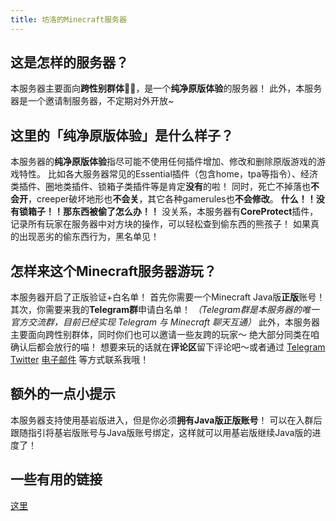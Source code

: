 ```yaml
---
title: 坊洛的Minecraft服务器
---
```


## 这是怎样的服务器？

本服务器主要面向**跨性别群体🏳️‍⚧️**，是一个**纯净原版体验**的服务器！
此外，本服务器是一个邀请制服务器，不定期对外开放~

## 这里的「纯净原版体验」是什么样子？

本服务器的**纯净原版体验**指尽可能不使用任何插件增加、修改和删除原版游戏的游戏特性。
比如各大服务器常见的Essential插件（包含home，tpa等指令）、经济类插件、圈地类插件、锁箱子类插件等是肯定**没有**的啦！
同时，死亡不掉落也**不会开**，creeper破坏地形也**不会关**，其它各种gamerules也**不会修改**。
**什么！！没有锁箱子！！那东西被偷了怎么办！！**
没关系，本服务器有**CoreProtect**插件，记录所有玩家在服务器中对方块的操作，可以轻松查到偷东西的熊孩子！
如果真的出现恶劣的偷东西行为，黑名单见！

## 怎样来这个Minecraft服务器游玩？

本服务器开启了正版验证+白名单！
首先你需要一个Minecraft Java版**正版**账号！
其次，你需要来我的**Telegram群**申请白名单！
*（Telegram群是本服务器的唯一官方交流群，目前已经实现 Telegram 与 Minecraft 聊天互通）*
此外，本服务器主要面向跨性别群体，同时你们也可以邀请一些友跨的玩家～
绝大部分同类在咱确认后都会放行的喵！
想要来玩的话就在**评论区**留下评论吧～或者通过 [Telegram](https://t.me/YukisawaNya) [Twitter](https://twitter.com/YukisawaNya) [电子邮件](mailto:fangluo@fangluo.top) 等方式联系我哦！

## 额外的一点小提示

本服务器支持使用基岩版进入，但是你必须**拥有Java版正版账号**！
可以在入群后跟随指引将基岩版账号与Java版账号绑定，这样就可以用基岩版继续Java版的进度了！

## 一些有用的链接

[这里](useful-links/)
